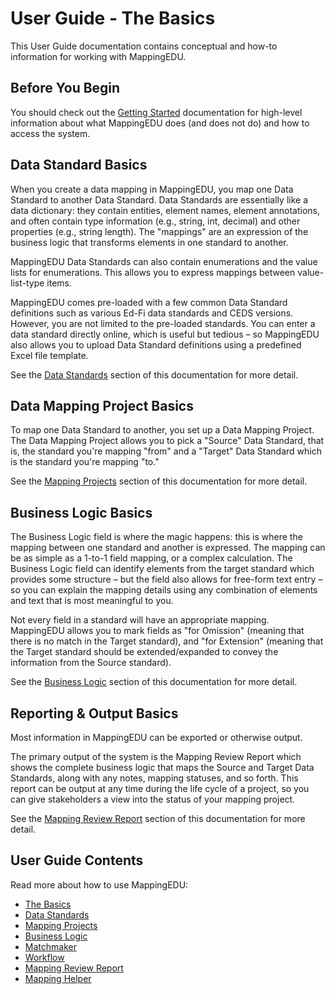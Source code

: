 # User Guide - The Basics

This User Guide documentation contains conceptual and how-to information
for working with MappingEDU.

## Before You Begin

You should check out the [Getting Started](../getting-started)
documentation for high-level information about what MappingEDU does (and
does not do) and how to access the system.

## Data Standard Basics

When you create a data mapping in MappingEDU, you map one Data Standard
to another Data Standard. Data Standards are essentially like a data
dictionary: they contain entities, element names, element annotations,
and often contain type information (e.g., string, int, decimal) and
other properties (e.g., string length). The "mappings" are an expression
of the business logic that transforms elements in one standard to
another.

MappingEDU Data Standards can also contain enumerations and the value
lists for enumerations. This allows you to express mappings between
value-list-type items.

MappingEDU comes pre-loaded with a few common Data Standard definitions
such as various Ed-Fi data standards and CEDS versions. However, you are
not limited to the pre-loaded standards. You can enter a data standard
directly online, which is useful but tedious – so MappingEDU also allows
you to upload Data Standard definitions using a predefined Excel file
template.

See the [Data Standards](Data_Standards.md) section of this
documentation for more detail.

## Data Mapping Project Basics

To map one Data Standard to another, you set up a Data Mapping Project.
The Data Mapping Project allows you to pick a "Source" Data Standard,
that is, the standard you're mapping "from" and a "Target" Data Standard
which is the standard you're mapping "to."

See the [Mapping Projects](Mapping_Projects.md) section of
this documentation for more detail.

## Business Logic Basics

The Business Logic field is where the magic happens: this is where the
mapping between one standard and another is expressed. The mapping can
be as simple as a 1-to-1 field mapping, or a complex calculation. The
Business Logic field can identify elements from the target standard
which provides some structure – but the field also allows for free-form
text entry – so you can explain the mapping details using any
combination of elements and text that is most meaningful to you.

Not every field in a standard will have an appropriate mapping.
MappingEDU allows you to mark fields as "for Omission" (meaning that
there is no match in the Target standard), and "for Extension" (meaning
that the Target standard should be extended/expanded to convey the
information from the Source standard).

See the [Business Logic](Business_Logic.md) section of this
documentation for more detail.

## Reporting & Output Basics

Most information in MappingEDU can be exported or otherwise output.

The primary output of the system is the Mapping Review Report which
shows the complete business logic that maps the Source and Target Data
Standards, along with any notes, mapping statuses, and so forth. This
report can be output at any time during the life cycle of a project, so
you can give stakeholders a view into the status of your mapping
project.

See the [Mapping Review Report](Mapping_Review_Report.md)
section of this documentation for more detail.

## User Guide Contents

Read more about how to use MappingEDU:

* [The Basics](The_Basics.md)
* [Data Standards](Data_Standards.md)
* [Mapping Projects](Mapping_Projects.md)
* [Business Logic](Business_Logic.md)
* [Matchmaker](Matchmaker.md)
* [Workflow](Workflow.md)
* [Mapping Review Report](Mapping_Review_Report.md)
* [Mapping Helper](Mapping_Helper.md)
